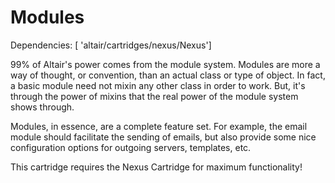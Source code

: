 Modules
===

Dependencies: [ 'altair/cartridges/nexus/Nexus']

99% of Altair's power comes from the module system. Modules are more a way of thought, or convention, than an actual class
or type of object. In fact, a basic module need not mixin any other class in order to work. But, it's through the power of
mixins that the real power of the module system shows through.

Modules, in essence, are a complete feature set. For example, the email module should facilitate the sending of emails,
but also provide some nice configuration options for outgoing servers, templates, etc.

This cartridge requires the Nexus Cartridge for maximum functionality!
